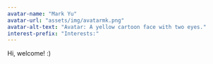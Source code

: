```yaml
---
avatar-name: "Mark Yu"
avatar-url: "assets/img/avatarmk.png"
avatar-alt-text: "Avatar: A yellow cartoon face with two eyes."
interest-prefix: "Interests:"
---
```


Hi, welcome! :)
